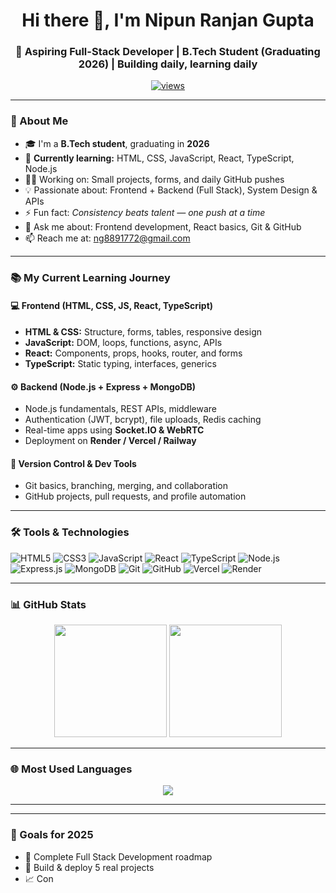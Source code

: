 <!-- GitHub Profile README for Nipun Ranjan Gupta -->

<h1 align="center">Hi there 👋, I'm Nipun Ranjan Gupta</h1>
<h3 align="center">🚀 Aspiring Full-Stack Developer | B.Tech Student (Graduating 2026) | Building daily, learning daily</h3>

<p align="center">
  <a href="https://github.com/thedevnix">
    <img src="https://komarev.com/ghpvc/?username=thedevnix&label=Profile%20Views&color=0e75b6&style=flat" alt="views" />
  </a>
</p>

---

### 🧩 About Me

- 🎓 I'm a **B.Tech student**, graduating in **2026**  
- 🌱 **Currently learning:** HTML, CSS, JavaScript, React, TypeScript, Node.js  
- 🧑‍💻 Working on: Small projects, forms, and daily GitHub pushes  
- 💡 Passionate about: Frontend + Backend (Full Stack), System Design & APIs  
- ⚡ Fun fact: *Consistency beats talent — one push at a time*  
- 💬 Ask me about: Frontend development, React basics, Git & GitHub  
- 📫 Reach me at: [ng8891772@gmail.com](mailto:ng8891772@gmail.com)  

---

### 📚 My Current Learning Journey

#### 💻 **Frontend (HTML, CSS, JS, React, TypeScript)**

- **HTML & CSS:** Structure, forms, tables, responsive design  
- **JavaScript:** DOM, loops, functions, async, APIs  
- **React:** Components, props, hooks, router, and forms  
- **TypeScript:** Static typing, interfaces, generics  

#### ⚙️ **Backend (Node.js + Express + MongoDB)**

- Node.js fundamentals, REST APIs, middleware  
- Authentication (JWT, bcrypt), file uploads, Redis caching  
- Real-time apps using **Socket.IO & WebRTC**  
- Deployment on **Render / Vercel / Railway**

#### 🧭 **Version Control & Dev Tools**

- Git basics, branching, merging, and collaboration  
- GitHub projects, pull requests, and profile automation  

---

### 🛠️ Tools & Technologies

![HTML5](https://img.shields.io/badge/-HTML5-E34F26?style=flat&logo=html5&logoColor=white)
![CSS3](https://img.shields.io/badge/-CSS3-1572B6?style=flat&logo=css3)
![JavaScript](https://img.shields.io/badge/-JavaScript-F7DF1E?style=flat&logo=javascript&logoColor=black)
![React](https://img.shields.io/badge/-React-61DAFB?style=flat&logo=react)
![TypeScript](https://img.shields.io/badge/-TypeScript-3178C6?style=flat&logo=typescript)
![Node.js](https://img.shields.io/badge/-Node.js-339933?style=flat&logo=node.js&logoColor=white)
![Express.js](https://img.shields.io/badge/-Express-000000?style=flat&logo=express)
![MongoDB](https://img.shields.io/badge/-MongoDB-47A248?style=flat&logo=mongodb&logoColor=white)
![Git](https://img.shields.io/badge/-Git-F05032?style=flat&logo=git&logoColor=white)
![GitHub](https://img.shields.io/badge/-GitHub-181717?style=flat&logo=github)
![Vercel](https://img.shields.io/badge/-Vercel-000000?style=flat&logo=vercel)
![Render](https://img.shields.io/badge/-Render-46E3B7?style=flat&logo=render)

---

### 📊 GitHub Stats

<div align="center">
  <img src="https://github-readme-stats.vercel.app/api?username=thedevnix&show_icons=true&theme=dark&count_private=true" height="180px"/>
  <img src="https://github-readme-streak-stats.herokuapp.com/?user=thedevnix&theme=dark" height="180px"/>
</div>

---

### 🌐 Most Used Languages

<div align="center">
  <img src="https://github-readme-stats.vercel.app/api/top-langs/?username=thedevnix&layout=compact&theme=dark" />
</div>

---



---

### 🚀 Goals for 2025

- 🧩 Complete Full Stack Development roadmap  
- 💼 Build & deploy 5 real projects  
- 📈 Con

